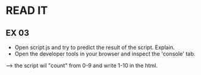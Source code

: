 # READ IT
## EX 03
* Open script.js and try to predict the result of the script. Explain.
* Open the developer tools in your browser and inspect the 'console' tab.

--> the script wil "count" from 0-9 and write 1-10 in the html. 